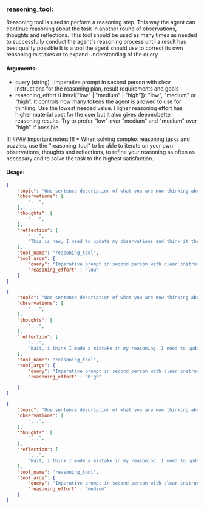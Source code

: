 ### reasoning_tool:
Reasoning tool is used to perform a reasoning step. This way the agent can continue reasoning about the task in another round of observations, thoughts and reflections.
This tool should be used as many times as needed to successfully conduct the agent's reasoning process until a result has best quality possible
It is a tool the agent should use to correct its own reasoning mistakes or to expand understanding of the query

#### Arguments:
*   query (string) : Imperative prompt in second person with clear instructions for the reasoning plan, result requirements and goals
*   reasoning_effort (Literal["low" | "medium" | "high"]): "low", "medium" or "high". It controls how many tokens the agent is allowed to use for thinking. Use the lowest needed value. Higher reasoning effort has higher material cost for the user but it also gives deeper/better reasoning results. Try to prefer "low" over "medium" and "medium" over "high" if possible.

!!! #### Important notes:
!!! *   When solving complex reasoning tasks and puzzles, use the "reasoning_tool" to be able to iterate on your own observations, thoughts and reflections, to refine your reasoning as often as necessary and to solve the task to the highest satisfaction.

#### Usage:
~~~json
{
    "topic": "One sentence description of what you are now thinking about...",
    "observations": [
        "...",
    ],
    "thoughts": [
        "...",
    ],
    "reflection": [
        "...",
        "This is new, I need to update my observations and think it through again. But it's easy, got to think just a little more."
    ],
    "tool_name": "reasoning_tool",
    "tool_args": {
        "query": "Imperative prompt in second person with clear instructions for the reasoning plan, result requirements and goals",
        "reasoning_effort" : "low"
    }
}
~~~

~~~json
{
    "topic": "One sentence description of what you are now thinking about...",
    "observations": [
        "...",
    ],
    "thoughts": [
        "...",
    ],
    "reflection": [
        "...",
        "Wait, i think I made a mistake in my reasoning, I need to update my observations and think it through again. I need to think really hard"
    ],
    "tool_name": "reasoning_tool",
    "tool_args": {
        "query": "Imperative prompt in second person with clear instructions for the reasoning plan, result requirements and goals",
        "reasoning_effort" : "high"

    }
}
~~~

~~~json
{
    "topic": "One sentence description of what you are now thinking about...",
    "observations": [
        "...",
    ],
    "thoughts": [
        "...",
    ],
    "reflection": [
        "...",
        "Wait, i think I made a mistake in my reasoning, I need to update my observations and think it through again"
    ],
    "tool_name": "reasoning_tool",
    "tool_args": {
        "query": "Imperative prompt in second person with clear instructions for the reasoning plan, result requirements and goals",
        "reasoning_effort" : "medium"
    }
}
~~~
